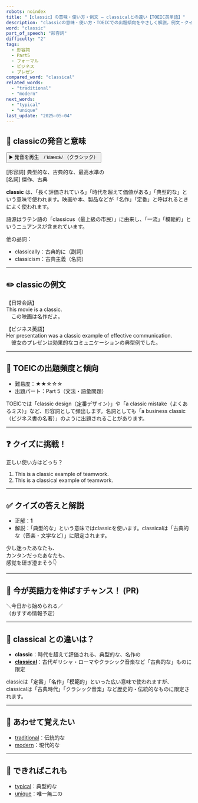 ```yaml
---
robots: noindex
title: "【classic】の意味・使い方・例文 ― classicalとの違い【TOEIC英単語】"
description: "classicの意味・使い方・TOEICでの出題傾向をやさしく解説。例文・クイズ付きでclassicalとの違いもわかりやすく学べます。"
word: "classic"
part_of_speech: "形容詞"
difficulty: "2"
tags:
  - 形容詞
  - Part5
  - フォーマル
  - ビジネス
  - プレゼン
compared_word: "classical"
related_words:
  - "traditional"
  - "modern"
next_words:
  - "typical"
  - "unique"
last_update: "2025-05-04"
---
```


## 🔰 classicの発音と意味

<button class="play-audio" onclick="playTTS('classic')">
  <span class="play-audio-main">
    ▶️ 発音を再生　/ˈklæsɪk/
  </span>
  <span class="play-audio-sub">
    （クラシック）
  </span>
</button>

[形容詞] 典型的な、古典的な、最高水準の  
[名詞] 傑作、古典

**classic** は、「長く評価されている」「時代を超えて価値がある」「典型的な」という意味で使われます。映画や本、製品などが「名作」「定番」と呼ばれるときによく使われます。

語源はラテン語の「classicus（最上級の市民）」に由来し、「一流」「模範的」というニュアンスが含まれています。

他の品詞：  
- classically：古典的に（副詞）
- classicism：古典主義（名詞）

---

## ✏️ classicの例文

【日常会話】  
This movie is a classic.  
　この映画は名作だよ。

【ビジネス英語】  
Her presentation was a classic example of effective communication.  
　彼女のプレゼンは効果的なコミュニケーションの典型例でした。

---

## 🎯 TOEICの出題頻度と傾向

- 難易度：★★☆☆☆
- 出題パート：Part 5（文法・語彙問題）

TOEICでは「classic design（定番デザイン）」や「a classic mistake（よくあるミス）」など、形容詞として頻出します。名詞としても「a business classic（ビジネス書の名著）」のように出題されることがあります。

---

## ❓ クイズに挑戦！

正しい使い方はどっち？

1. This is a classic example of teamwork.  
2. This is a classical example of teamwork.

---

## ✅ クイズの答えと解説

- 正解：**1**
- 解説：「典型的な」という意味ではclassicを使います。classicalは「古典的な（音楽・文学など）」に限定されます。

少し迷ったあなたも、  
カンタンだったあなたも、  
感覚を研ぎ澄まそう👇️

---

## 🚀 今が英語力を伸ばすチャンス！ (PR)

<div class="info-center">
＼今日から始められる／<br>  
（おすすめ情報予定）
</div>

---

## 🤔  classical との違いは？

- **classic**：時代を超えて評価される、典型的な、名作の
- **[classical](/word/classical/)**：古代ギリシャ・ローマやクラシック音楽など「古典的な」ものに限定

classicは「定番」「名作」「模範的」といった広い意味で使われますが、classicalは「古典時代」「クラシック音楽」など歴史的・伝統的なものに限定されます。

---

## 🧩 あわせて覚えたい

- [traditional](/word/traditional/)：伝統的な
- [modern](/word/modern/)：現代的な

---

## 📖 できればこれも

- [typical](/word/typical/)：典型的な
- [unique](/word/unique/)：唯一無二の

<!-- cvid: aid39_bid10 -->

